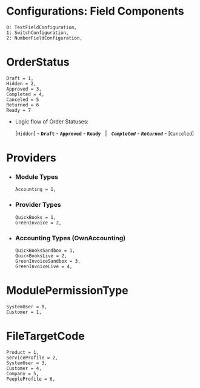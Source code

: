 # Configurations: Field Components

    0: TextFieldConfiguration,
    1: SwitchConfiguration,
    2: NumberFieldConfiguration,

# OrderStatus

    Draft = 1,
    Hidden = 2,
    Approved = 3,
    Completed = 4,
    Canceled = 5
    Returned = 6
    Ready = 7

- Logic flow of Order Statuses:

  [```Hidden```] - **`Draft`** - **`Approved`** - **`Ready`** &nbsp;&nbsp;|&nbsp;&nbsp; **_`Completed`_** - **_`Returned`_** - [```Canceled```]

# Providers

- ### Module Types

      Accounting = 1,

- ### Provider Types

      QuickBooks = 1,
      GreenInvoice = 2,

- ### Accounting Types (OwnAccounting)
      QuickBooksSandbox = 1,
      QuickBooksLive = 2,
      GreenInvoiceSandbox = 3,
      GreenInvoiceLive = 4,

# ModulePermissionType

    SystemUser = 0,
    Customer = 1,

# FileTargetCode

    Product = 1,
    ServiceProfile = 2,
    SystemUser = 3,
    Customer = 4,
    Company = 5,
    PeopleProfile = 6,
